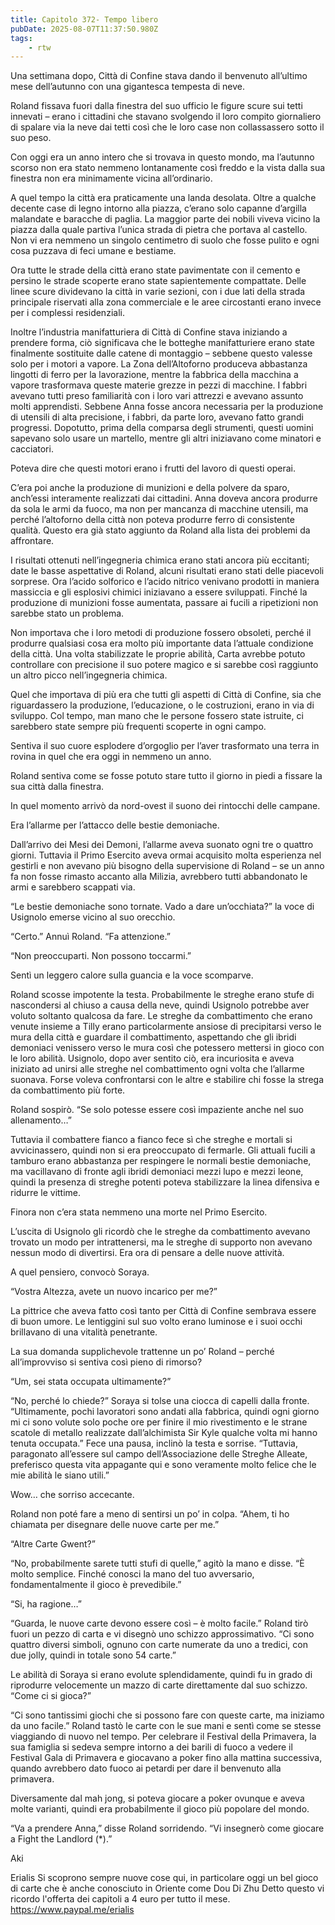 ```yaml
---
title: Capitolo 372- Tempo libero
pubDate: 2025-08-07T11:37:50.980Z
tags:
    - rtw
---
```















Una settimana dopo, Città di Confine stava dando il benvenuto all’ultimo mese dell’autunno con una gigantesca tempesta di neve.


Roland fissava fuori dalla finestra del suo ufficio le figure scure sui tetti innevati – erano i cittadini che stavano svolgendo il loro compito giornaliero di spalare via la neve dai tetti così che le loro case non collassassero sotto il suo peso.


Con oggi era un anno intero che si trovava in questo mondo, ma l’autunno scorso non era stato nemmeno lontanamente così freddo e la vista dalla sua finestra non era minimamente vicina all’ordinario.


A quel tempo la città era praticamente una landa desolata. Oltre a qualche decente case di legno intorno alla piazza, c’erano solo capanne d’argilla malandate e baracche di paglia. La maggior parte dei nobili viveva vicino la piazza dalla quale partiva l’unica strada di pietra che portava al castello. Non vi era nemmeno un singolo centimetro di suolo che fosse pulito e ogni cosa puzzava di feci umane e bestiame.


Ora tutte le strade della città erano state pavimentate con il cemento e persino le strade scoperte erano state sapientemente compattate. Delle linee scure dividevano la città in varie sezioni, con i due lati della strada principale riservati alla zona commerciale e le aree circostanti erano invece per i complessi residenziali.


Inoltre l’industria manifatturiera di Città di Confine stava iniziando a prendere forma, ciò significava che le botteghe manifatturiere erano state finalmente sostituite dalle catene di montaggio – sebbene questo valesse solo per i motori a vapore. La Zona dell’Altoforno produceva abbastanza lingotti di ferro per la lavorazione, mentre la fabbrica della macchina a vapore trasformava queste materie grezze in pezzi di macchine. I fabbri avevano tutti preso familiarità con i loro vari attrezzi e avevano assunto molti apprendisti. Sebbene Anna fosse ancora necessaria per la produzione di utensili di alta precisione, i fabbri, da parte loro, avevano fatto grandi progressi. Dopotutto, prima della comparsa degli strumenti, questi uomini sapevano solo usare un martello, mentre gli altri iniziavano come minatori e cacciatori.


Poteva dire che questi motori erano i frutti del lavoro di questi operai.


C’era poi anche la produzione di munizioni e della polvere da sparo, anch’essi interamente realizzati dai cittadini. Anna doveva ancora produrre da sola le armi da fuoco, ma non per mancanza di macchine utensili, ma perché l’altoforno della città non poteva produrre ferro di consistente qualità. Questo era già stato aggiunto da Roland alla lista dei problemi da affrontare.


I risultati ottenuti nell’ingegneria chimica erano stati ancora più eccitanti; date le basse aspettative di Roland, alcuni risultati erano stati delle piacevoli sorprese. Ora l’acido solforico e l’acido nitrico venivano prodotti in maniera massiccia e gli esplosivi chimici iniziavano a essere sviluppati. Finché la produzione di munizioni fosse aumentata, passare ai fucili a ripetizioni non sarebbe stato un problema.


Non importava che i loro metodi di produzione fossero obsoleti, perché il produrre qualsiasi cosa era molto più importante data l’attuale condizione della città. Una volta stabilizzate le proprie abilità, Carta avrebbe potuto controllare con precisione il suo potere magico e si sarebbe così raggiunto un altro picco nell’ingegneria chimica.


Quel che importava di più era che tutti gli aspetti di Città di Confine, sia che riguardassero la produzione, l’educazione, o le costruzioni, erano in via di sviluppo. Col tempo, man mano che le persone fossero state istruite, ci sarebbero state sempre più frequenti scoperte in ogni campo.


Sentiva il suo cuore esplodere d’orgoglio per l’aver trasformato una terra in rovina in quel che era oggi in nemmeno un anno.


Roland sentiva come se fosse potuto stare tutto il giorno in piedi a fissare la sua città dalla finestra.


In quel momento arrivò da nord-ovest il suono dei rintocchi delle campane.


Era l’allarme per l’attacco delle bestie demoniache.


Dall’arrivo dei Mesi dei Demoni, l’allarme aveva suonato ogni tre o quattro giorni. Tuttavia il Primo Esercito aveva ormai acquisito molta esperienza nel gestirli e non avevano più bisogno della supervisione di Roland – se un anno fa non fosse rimasto accanto alla Milizia, avrebbero tutti abbandonato le armi e sarebbero scappati via.


“Le bestie demoniache sono tornate. Vado a dare un’occhiata?” la voce di Usignolo emerse vicino al suo orecchio.


“Certo.” Annuì Roland. “Fa attenzione.”


“Non preoccuparti. Non possono toccarmi.”


Sentì un leggero calore sulla guancia e la voce scomparve.


Roland scosse impotente la testa. Probabilmente le streghe erano stufe di nascondersi al chiuso a causa della neve, quindi Usignolo potrebbe aver voluto soltanto qualcosa da fare. Le streghe da combattimento che erano venute insieme a Tilly erano particolarmente ansiose di precipitarsi verso le mura della città e guardare il combattimento, aspettando che gli ibridi demoniaci venissero verso le mura così che potessero mettersi in gioco con le loro abilità. Usignolo, dopo aver sentito ciò, era incuriosita e aveva iniziato ad unirsi alle streghe nel combattimento ogni volta che l’allarme suonava. Forse voleva confrontarsi con le altre e stabilire chi fosse la strega da combattimento più forte.


Roland sospirò. “Se solo potesse essere così impaziente anche nel suo allenamento…”


Tuttavia il combattere fianco a fianco fece sì che streghe e mortali si avvicinassero, quindi non si era preoccupato di fermarle. Gli attuali fucili a tamburo erano abbastanza per respingere le normali bestie demoniache, ma vacillavano di fronte agli ibridi demoniaci mezzi lupo e mezzi leone, quindi la presenza di streghe potenti poteva stabilizzare la linea difensiva e ridurre le vittime.


Finora non c’era stata nemmeno una morte nel Primo Esercito.


L’uscita di Usignolo gli ricordò che le streghe da combattimento avevano trovato un modo per intrattenersi, ma le streghe di supporto non avevano nessun modo di divertirsi. Era ora di pensare a delle nuove attività.


A quel pensiero, convocò Soraya.


“Vostra Altezza, avete un nuovo incarico per me?”


La pittrice che aveva fatto così tanto per Città di Confine sembrava essere di buon umore. Le lentiggini sul suo volto erano luminose e i suoi occhi brillavano di una vitalità penetrante.


La sua domanda supplichevole trattenne un po’ Roland – perché all’improvviso si sentiva così pieno di rimorso?


“Um, sei stata occupata ultimamente?”


“No, perché lo chiede?” Soraya si tolse una ciocca di capelli dalla fronte. “Ultimamente, pochi lavoratori sono andati alla fabbrica, quindi ogni giorno mi ci sono volute solo poche ore per finire il mio rivestimento e le strane scatole di metallo realizzate dall’alchimista Sir Kyle qualche volta mi hanno tenuta occupata.” Fece una pausa, inclinò la testa e sorrise. “Tuttavia, paragonato all’essere sul campo dell’Associazione delle Streghe Alleate, preferisco questa vita appagante qui e sono veramente molto felice che le mie abilità le siano utili.”


Wow… che sorriso accecante.


Roland non poté fare a meno di sentirsi un po’ in colpa. “Ahem, ti ho chiamata per disegnare delle nuove carte per me.”


“Altre Carte Gwent?”


“No, probabilmente sarete tutti stufi di quelle,” agitò la mano e disse. “È molto semplice. Finché conosci la mano del tuo avversario, fondamentalmente il gioco è prevedibile.”


“Si, ha ragione…”


“Guarda, le nuove carte devono essere così – è molto facile.” Roland tirò fuori un pezzo di carta e vi disegnò uno schizzo approssimativo. “Ci sono quattro diversi simboli, ognuno con carte numerate da uno a tredici, con due jolly, quindi in totale sono 54 carte.”


Le abilità di Soraya si erano evolute splendidamente, quindi fu in grado di riprodurre velocemente un mazzo di carte direttamente dal suo schizzo. “Come ci si gioca?”


“Ci sono tantissimi giochi che si possono fare con queste carte, ma iniziamo da uno facile.” Roland tastò le carte con le sue mani e sentì come se stesse viaggiando di nuovo nel tempo. Per celebrare il Festival della Primavera, la sua famiglia si sedeva sempre intorno a dei barili di fuoco a vedere il Festival Gala di Primavera e giocavano a poker fino alla mattina successiva, quando avrebbero dato fuoco ai petardi per dare il benvenuto alla primavera.


Diversamente dal mah jong, si poteva giocare a poker ovunque e aveva molte varianti, quindi era probabilmente il gioco più popolare del mondo.


“Va a prendere Anna,” disse Roland sorridendo. “Vi insegnerò come giocare a Fight the Landlord (*).”


 


Aki


 Erialis Si scoprono sempre nuove cose qui, in particolare oggi un bel gioco di carte che è anche conosciuto in Oriente come Dou Di Zhu Detto questo vi ricordo l'offerta dei capitoli a 4 euro per tutto il mese. https://www.paypal.me/erialis 




                                


                                



